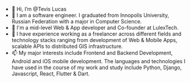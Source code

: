 - 👋 Hi, I’m @Tevis Lucas
- 👀 I am a software engineer. I graduated from Innopolis University, Russian Federation with a major in Computer Science.
- 🌱 I'm a mid-level Web & App developer and Co-founder at LulexTech.
- 💞️ I have experience working as a freelancer across different fields and technology stacks ranging from development of Web & Mobile Apps, scalable APIs to distributed GIS infrastructure. 
- 📫 My major interests include Frontend and Backend Development, Android and iOS mobile development. 
     The languages and technologies I have used in the course of my work and study include Python, Django, Javascript, React, Flutter & Dart.


<!---
simdie/simdie is a ✨ special ✨ repository because its `README.md` (this file) appears on your GitHub profile.
You can click the Preview link to take a look at your changes.
--->
  
